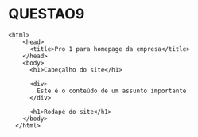 # QUESTAO9
	<html>
	    <head>
	      <title>Pro 1 para homepage da empresa</title>
	    </head>
	    <body>
	      <h1>Cabeçalho do site</h1>
	
	      <div>
	        Este é o conteúdo de um assunto importante
	      </div>
	
	      <h1>Rodapé do site</h1>
	    </body>
	  </html>
